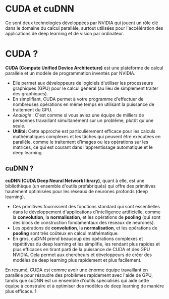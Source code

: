 # CUDA et cuDNN 

Ce sont deux technologies développées par NVIDIA qui jouent un rôle clé dans le domaine du calcul parallèle, surtout utilisées pour l'accélération des applications de deep learning et de vision par ordinateur.

# CUDA ?
**CUDA (Compute Unified Device Architecture)** est une plateforme de calcul parallèle et un modèle de programmation inventés par NVIDIA. 
- Elle permet aux développeurs de logiciels d'utiliser les processeurs graphiques (GPU) pour le calcul général (au lieu de simplement traiter des graphiques).
- En simplifiant, CUDA permet à votre programme d'effectuer de nombreuses opérations en même temps en utilisant la puissance de traitement du GPU.
- *Analogie* : C'est comme si vous aviez une équipe de milliers de personnes travaillant simultanément sur un problème, plutôt qu'une seule.
- **Utilité:** Cette approche est particulièrement efficace pour les calculs mathématiques complexes et les tâches qui peuvent être exécutées en parallèle, comme le traitement d'images ou les opérations sur les matrices, ce qui est courant dans l'apprentissage automatique et le deep learning.

## cuDNN ?
**cuDNN (CUDA Deep Neural Network library)**, quant à elle, est une bibliothèque (un ensemble d'outils préfabriqués) qui offre des primitives hautement optimisées pour les réseaux de neurones profonds (deep learning).
- Ces primitives fournissent des fonctions standard qui sont essentielles dans le développement d'applications d'intelligence artificielle, comme la **convolution**, la **normalisation**, et les opérations de **pooling** (qui sont des blocs de construction fondamentaux des réseaux de neurones).
- Les opérations de **convolution**, la **normalisation**, et les opérations de **pooling** sont très coûteux en calcul mathématique.
- En gros, cuDNN prend beaucoup des opérations complexes et répétitives du deep learning et les simplifie, les rendant plus rapides et plus efficaces en tirant parti de la puissance de CUDA et des GPU NVIDIA. Cela permet aux chercheurs et développeurs de créer des modèles de deep learning plus rapidement et plus facilement.

En résumé, CUDA est comme avoir une énorme équipe travaillant en parallèle pour résoudre des problèmes rapidement avec l'aide de GPU, tandis que cuDNN est un ensemble d'outils spécialisés qui aide cette équipe à construire et à optimiser des modèles de deep learning de manière plus efficace.
1
